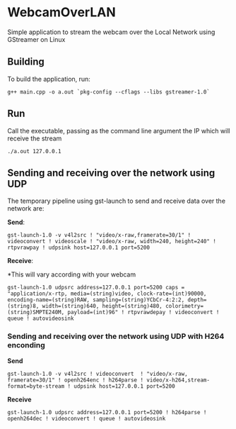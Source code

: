 # WebcamOverLAN
Simple application to stream the webcam over the Local Network using GStreamer on Linux

## Building
To build the application, run: 
```
g++ main.cpp -o a.out `pkg-config --cflags --libs gstreamer-1.0`
```
## Run
Call the executable, passing as the command line argument the IP which will receive the stream
```
./a.out 127.0.0.1
```

## Sending and receiving over the network using UDP
The temporary pipeline using gst-launch to send and receive data over the network are:

**Send**:
```
gst-launch-1.0 -v v4l2src ! "video/x-raw,framerate=30/1" ! videoconvert ! videoscale ! "video/x-raw, width=240, height=240" ! rtpvrawpay ! udpsink host=127.0.0.1 port=5200
```

**Receive**:

*This will vary according with your webcam
```
gst-launch-1.0 udpsrc address=127.0.0.1 port=5200 caps = "application/x-rtp, media=(string)video, clock-rate=(int)90000, encoding-name=(string)RAW, sampling=(string)YCbCr-4:2:2, depth=(string)8, width=(string)640, height=(string)480, colorimetry=(string)SMPTE240M, payload=(int)96" ! rtpvrawdepay ! videoconvert ! queue ! autovideosink
```

### Sending and receiving over the network using UDP with H264 enconding

**Send**
```
gst-launch-1.0 -v v4l2src ! videoconvert  ! "video/x-raw, framerate=30/1" ! openh264enc ! h264parse ! video/x-h264,stream-format=byte-stream ! udpsink host=127.0.0.1 port=5200
```

**Receive**
```
gst-launch-1.0 udpsrc address=127.0.0.1 port=5200 ! h264parse ! openh264dec ! videoconvert ! queue ! autovideosink
```